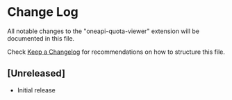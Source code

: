 # Change Log

All notable changes to the "oneapi-quota-viewer" extension will be documented in this file.

Check [Keep a Changelog](http://keepachangelog.com/) for recommendations on how to structure this file.

## [Unreleased]

- Initial release
